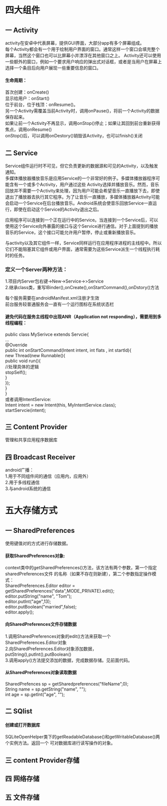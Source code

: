 # 四大组件
## 一 Activity
activity在安卓中代表屏幕，提供GUI界面，大部分app有多个屏幕组成。  
每个Activity都会有一个用于绘制用户界面的窗口。通常这样一个窗口会填充整个屏幕，当然这个窗口也可以比屏幕小并漂浮在其他窗口之上。 Activity还可以使用一些额外的窗口，例如一个要求用户响应的弹出式对话框，或者是当用户在屏幕上选择一个条目后向用户展现一些重要信息的窗口。
#### 生命周期：  
首次创建：onCreate()  
显示给用户：onStart()  
位于前台，位于栈顶：onResume()。  
另一个Activity需覆盖当前Activity时，调用onPause()，将前一个Activity的数据保存起来。  
如果让前一个Activity不再显示，调用onStop()停止；如果让其回到前台重新获得焦点，调用onResume()  
onStop()后，可以调用onDestory()销毁该Activity，也可以finish()关闭
## 二 Service
Service组件运行时不可见，但它负责更新的数据源和可见的Activity，以及触发通知。  
多媒体播放器播放音乐是应用Service的一个非常好的例子。多媒体播放器程序可能含有一个或多个Activity，用户通过这些 Activity选择并播放音乐。然而，音乐回放并不需要一个Activity来处理，因为用户可能会希望音乐一直播放下去，即使退出了播放器去执行其它程序。为了让音乐一直播放，多媒体播放器Activity可能会启动一个Service在后台播放音乐。Android系统会使音乐回放Service一直运行，即使在启动这个Service的Activity退出之后。

应用程序可以连接到一个正在运行中的Service。当连接到一个Service后，可以使用这个Service向外暴露的接口与这个Service进行通信。对于上面提到的播放音乐的Service，这个接口可能允许用户暂停，停止或重新播放音乐。

与activity以及其它组件一样，Service同样运行在应用程序进程的主线程中。所以它们不能阻塞其它组件或用户界面，通常需要为这些Service派生一个线程执行耗时的任务。
### 定义一个Server两种方法：  
1.项目内Server包右键->New->Service->>Service  
2.继承class类，重写IBinder(),onCreate(),onStartCommand(),onDstory()方法

每个服务需要在androidManifest.xml注册才生效  
前台服务较普通服务会一直有一个运行图标在系统状态栏

#### 避免代码在服务主线程中出现ANR（Application not responding），需要用到多线程编程：  
public class MySerivce extends Servcie{  
	...  
	@Override  
	public int onStartCommand(Intent intent, int flats , int startId){  
     new Thread(new Runnable(){  
			public void run(){  
				//处理具体的逻辑  
				stopSelf();  
			}  
		});  
	}  
}  
或者调用IntentService:  
Intent intent = new Intent(this, MyIntentService.class);  
startServcie(intent);
## 三 Content Provider
管理和共享应用程序数据库
## 四 Broadcast Receiver
android广播：  
1.用于不同组件间的通信（应用内，应用外）  
2.用于多线程通信  
3.与android系统的通信  
# 五大存储方式
## 一 SharedPreferences
使用键值对的方式进行存储数据。  

#### 获取SharedPreferences对象:  
context类中的getSharedPreferences()方法，该方法有两个参数，第一个指定sharedPreferences文件
的名称（如果不存在则新建），第二个参数指定操作模式：  
SharedPreferences.Editor editor = getSharedPreferences("data",MODE_PRIVATE).edit();  
editor.putString("name", "Tom");  
editor.putInt("age",13);  
editor.putBoolean("married",false);  
editor.apply();  
#### 向SharedPreferences文件存储数据
1.调用SharedPreferences对象的edit()方法来获取一个SharedPreferences.Editor对象  
2.向SharedPreferences.Editor对象添加数据，putString(),putInt(),putBoolean()  
3.调用apply()方法提交添加的数据，完成数据存储。见前面代码。
#### 从SharedPreferences对象读取数据
SharedPrefences sp = getSharedpreferences("fileName",0);  
String name = sp.getString("name", "");  
int age = sp.getInt("age", "");
## 二 SQlist
#### 创建或打开数据库
SQLiteOpenHelper类下的getReadableDatabase()和getWritableDatabase()两个实例方法。返回一个
可对数据库进行读写操作的对象。
## 三 content Provider存储
## 四 网络存储
## 五 文件存储

